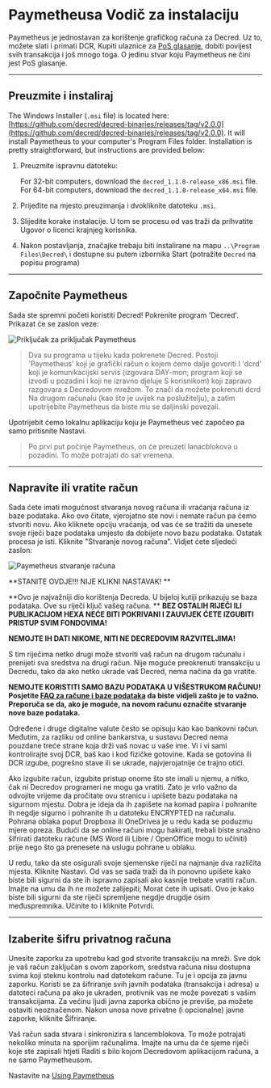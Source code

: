# Paymetheusa Vodič za instalaciju 

Paymetheus je jednostavan za korištenje grafičkog računa za Decred. Uz to, možete slati i primati DCR,
Kupiti ulaznice za [PoS glasanje](/mining/proof-of-stake.md), dobiti povijest svih transakcija i još mnogo toga.
O jedinu stvar koju Paymetheus ne čini jest PoS glasanje.

---

## Preuzmite i instaliraj 

The Windows Installer (`.msi` file) is located here: [https://github.com/decred/decred-binaries/releases/tag/v2.0.0](https://github.com/decred/decred-binaries/releases/tag/v2.0.0). It will install Paymetheus to your computer's Program Files folder. Installation is pretty straightforward, but instructions are provided below:

1. Preuzmite ispravnu datoteku:

    For 32-bit computers, download the `decred_1.1.0-release_x86.msi` file. <br />
    For 64-bit computers, download the `decred_1.1.0-release_x64.msi` file.

2. Prijeđite na mjesto preuzimanja i dvokliknite datoteku `.msi`.

3. Slijedite korake instalacije. U tom se procesu od vas traži da prihvatite Ugovor o licenci krajnjeg korisnika.

4. Nakon postavljanja, značajke trebaju biti instalirane na mapu `..\Program Files\Decred\` i dostupne su putem izbornika Start (potražite `Decred` na popisu programa)

---

## Započnite Paymetheus 
Sada ste spremni početi koristiti Decred! Pokrenite program 'Decred'. Prikazat će se zaslon veze:  

![Priključak za priključak Paymetheus](../../img/Paymetheus-dcrd-login.png)  

> Dva su programa u tijeku kada pokrenete Decred. Postoji 'Paymetheus' koji je grafički račun o kojem ćemo dalje govoriti
>I 'dcrd' koji je komunikacijski servis (izgovara DAY-mon; program koji se izvodi u pozadini i koji ne izravno djeluje
> S korisnikom) koji zapravo razgovara s Decredovom mrežom. To znači da možete pokrenuti dcrd
>Na drugom računalu (kao što je uvijek na poslužitelju), a zatim upotrijebite Paymetheus da biste mu se daljinski povezali.

Upotrijebit ćemo lokalnu aplikaciju koju je Paymetheus već započeo pa samo pritisnite Nastavi.

> Po prvi put počinje Paymetheus, on će preuzeti lanacblokova u pozadini. To može potrajati do sat vremena.

---

## Napravite ili vratite račun 
Sada ćete imati mogućnost stvaranja novog računa ili vraćanja računa iz baze podataka. Ako ovo čitate, vjerojatno ste novi i nemate račun pa ćemo stvoriti novu. Ako kliknete opciju vraćanja, od vas će se tražiti da unesete svoje riječi baze podataka umjesto da dobijete novo bazu podataka.
Ostatak procesa je isti. Kliknite "Stvaranje novog računa". Vidjet ćete sljedeći zaslon:  

![Paymetheus stvaranje računa](/img/Paymetheus-seed-window.png)  

<i class="fa fa-exclamation-triangle"></i> **STANITE OVDJE!!! NIJE KLIKNI NASTAVAK! **

**Ovo je najvažniji dio korištenja Decreda. U bijeloj kutiji prikazuju se baza podataka. Ove su riječi ključ vašeg računa.  **
 **BEZ OSTALIH RIJEČI ILI PUBLIKACIJOM HEXA NEĆE BITI POKRIVANI I ZAUVIJEK ĆETE IZGUBITI PRISTUP SVIM FONDOVIMA!**  

**NEMOJTE IH DATI NIKOME, NITI NE DECREDOVIM RAZVITELJIMA!**

S tim riječima netko drugi može stvoriti vaš račun na drugom računalu i prenijeti sva sredstva na drugi račun. Nije moguće preokrenuti transakciju u Decredu, tako da ako netko ukrade vaš Decred, nema načina da ga vratite.  

<i class="fa fa-exclamation-triangle"></i> **NEMOJTE KORISTITI SAMO BAZU PODATAKA U VIŠESTRUKOM RAČUNU! Posjetite [FAQ za račune i baze podataka](/faq/wallets-and-seeds.md#3-can-i-run-multiple-wallets) da biste vidjeli zašto je to važno. Preporuča se da, ako je moguće, na novom računu označite stvaranje nove baze podataka.** 

Određene i druge digitalne valute često se opisuju kao kao bankovni račun. Međutim, za razliku od online bankarstva, u sustavu Decred nema pouzdane treće strane koja drži vaš novac u vaše ime. Vi i vi sami kontrolirajte svoj DCR, baš kao i kod fizičke gotovine. Kada se gotovina ili DCR izgube, pogrešno stave ili se ukrade, najvjerojatnije će trajno otići.

Ako izgubite račun, izgubite pristup onome što ste imali u njemu, a nitko, čak ni Decredov programeri ne mogu ga vratiti. Zato je vrlo važno da odvojite vrijeme da pročitate ovu stranicu i upišete bazu podataka na sigurnom mjestu. Dobra je ideja da ih zapišete na komad papira i pohranite ih negdje sigurno i pohranite ih u datoteku ENCRYPTED na računalu. Pohrana oblaka poput Dropboxa ili OneDrivea je u redu kada se poduzmu mjere opreza. Budući da se online računi mogu hakirati, trebali biste snažno šifrirati datoteku račune (MS Word ili Libre / OpenOffice mogu to učiniti) prije nego što ga prenesete na uslugu pohrane u oblaku.

U redu, tako da ste osigurali svoje sjemenske riječi na najmanje dva različita mjesta. Kliknite Nastavi. Od vas se sada traži da ih ponovno upišete kako biste bili sigurni da ste ih ispravno zapisali ako kasnije trebate vratiti račun. Imajte na umu da ih ne možete zalijepiti; Morat ćete ih upisati. Ovo je kako biste bili sigurni da ste riječi spremljene negdje drugdje osim međuspremnika. Učinite to i kliknite Potvrdi.

---

## Izaberite šifru privatnog računa 
Unesite zaporku za upotrebu kad god stvorite transakciju na mreži. Sve dok je vaš račun zaključan s ovom zaporkom, sredstva računa nisu dostupna svima koji steknu kontrolu nad datotekom račune. Tu je i opcija za javnu zaporku. Koristi se za šifriranje svih javnih podataka (transakcija i adresa) u datoteci računa pa ako je ukraden, protivnik vas ne može povezati s vašim transakcijama. Za većinu ljudi javna zaporka obično je previše, pa možete ostaviti neoznačenom. Nakon unosa nove privatne (i opcionalne) javne zaporke, kliknite Šifriranje.  

Vaš račun sada stvara i sinkronizira s lancemblokova. To može potrajati nekoliko minuta na sporijim računalima. Imajte na umu da će sjeme riječi koje ste zapisali htjeti
Raditi s bilo kojom Decredovom aplikacijom računa, a ne samo Paymetheusom.

Nastavite na [Using Paymetheus](using-paymetheus.md)
